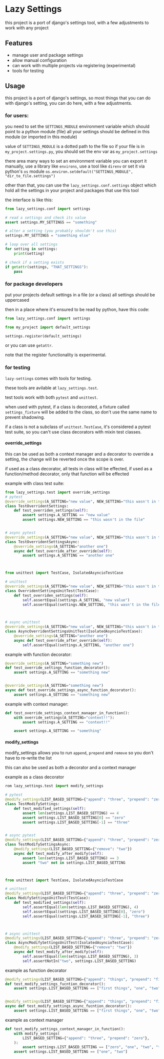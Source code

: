 # Lazy Settings
this project is a port of django's settings tool, with a few adjustments to work with any project


## Features
* manage user and package settings
* allow manual configuration
* can work with multiple projects via registering (experimental)
* tools for testing


## Usage

this project is a port of django's settings, so most things that you can do with django's setting, you can do here, with a few adjustments.

### for users:
you need to set the `SETTINGS_MODULE` environment variable which should point to a python module (file)
all your settings should be defined in this module (or imported in this module)

value of `SETTINGS_MODULE` is a dotted path to the file
so if your file is in `my_project.settings.py`, you should set the env var as `my_project.settings`

there area many ways to set an environment variable
you can export it manually, use a library like `environs`, use a tool like `direnv`
or set it via python's `os` module
`os.environ.setdefault("SETTINGS_MODULE", "dir_to_file.settings")`

other than that, you can use the `lazy_settings.conf.settings` object which hold all the settings in your project and packages that use this tool

the interface is like this:
```python
from lazy_settings.conf import settings

# read a settings and check its value
assert settings.MY_SETTINGS == "something"

# alter a setting (you probably shouldn't use this)
settings.MY_SETTINGS = "something else"

# loop over all settings
for setting in settings:
    print(setting)

# check if a setting exists
if getattr(settings, "THAT_SETTINGS"):
    pass
```


### for package developers
put your projects default settings in a file (or a class)
all settings should be uppercased

then in a place where it's ensured to be read by python, have this code:

```python
from lazy_settings.conf import settings

from my_project import default_settings

settings.register(default_settings)
```

or you can use `getattr`.

note that the register functionality is experimental.


### for testing
`lazy-settings` comes with tools for testing.

these tools are avilable at `lazy_settings.test`.

test tools work with both `pytest` and `unittest`.

when used with pytest, if a class is decorated, a fixture called `settings_fixture` will be added to the class, so don't use the same name to prevent shadowing.

if a class is not a subclass of `unittest.TestCase`, it's considered a pytest test suite, so you can't use class decorators with mixin test classes.


#### override_settings
this can be used as both a context manager and a decorator to override a setting, the change will be reverted once the scope is over.

if used as a class decorator, all tests in class will be effected, if used as a function/method decorator, only that function will be effected

 
example with class test suite:

```python
from lazy_settings.test import override_settings
# pytest
@override_settings(A_SETTING="new value", NEW_SETTING="this wasn't in the file")
class TestOverridentSettings:
    def test_overriden_settings(self):
        assert settings.A_SETTING == "new value"
        assert settings.NEW_SETTING == "this wasn't in the file"


# async pytest        
@override_settings(A_SETTING="new value", NEW_SETTING="this wasn't in the file")
class TestOverridentSettingsAsync:
    @override_settings(A_SETTING="another one")
    async def test_override_after_override(self):
        assert settings.A_SETTING == "another one"



from unittest import TestCase, IsolatedAsyncioTestCase

# unittest
@override_settings(A_SETTING="new value", NEW_SETTING="this wasn't in the file")
class OverridentSettingsUnitTest(TestCase):
    def test_overriden_settings(self):
        self.assertEqual(settings.A_SETTING, "new value")
        self.assertEqual(settings.NEW_SETTING, "this wasn't in the file")
        


# async unittest        
@override_settings(A_SETTING="new value", NEW_SETTING="this wasn't in the file")
class AsyncOverridentSettingsUnitTest(IsolatedAsyncioTestCase):
    @override_settings(A_SETTING="another one")
    async def test_override_after_override(self):
        self.assertEqual(settings.A_SETTING, "another one")
```


example with function decorator:
```python
@override_settings(A_SETTING="something new")
def test_override_settings_function_decorator():
    assert settings.A_SETTING == "something new"


@override_settings(A_SETTING="something new")
async def test_override_settings_async_function_decorator():
    assert settings.A_SETTING == "something new"
```


example with context manager:
```python
def test_override_settings_context_manager_in_function():
    with override_settings(A_SETTING="context!!"):
        assert settings.A_SETTING == "context!!"

    assert settings.A_SETTING == "something"
```



#### modify_settings
modify_settings allows you to run `append`, `prepend` and `remove` so you don't have to re-write the list

this can also be used as both a decorator and a context manager


example as a class decorator
```python
rom lazy_settings.test import modify_settings

# pytest
@modify_settings(LIST_BASED_SETTING={"append": "three", "prepend": "zero"})
class TestModifySettings:
    def test_modified_settings(self):
        assert len(settings.LIST_BASED_SETTING) == 4
        assert settings.LIST_BASED_SETTING[0] == "zero"
        assert settings.LIST_BASED_SETTING[-1] == "three"


# async pytest        
@modify_settings(LIST_BASED_SETTING={"append": "three", "prepend": "zero"})
class TestModifySettingsAsync:
    @modify_settings(LIST_BASED_SETTING={"remove": "two"})
    async def test_modify_after_modify(self):
        assert len(settings.LIST_BASED_SETTING) == 3
        assert "two" not in settings.LIST_BASED_SETTING



from unittest import TestCase, IsolatedAsyncioTestCase        

# unittest        
@modify_settings(LIST_BASED_SETTING={"append": "three", "prepend": "zero"})
class ModifySettingsUnitTest(TestCase):
    def test_modified_settings(self):
        self.assertEqual(len(settings.LIST_BASED_SETTING), 4)
        self.assertEqual(settings.LIST_BASED_SETTING[0], "zero")
        self.assertEqual(settings.LIST_BASED_SETTING[-1], "three")



# async unittest        
@modify_settings(LIST_BASED_SETTING={"append": "three", "prepend": "zero"})
class AsyncModifySettingsUnitTest(IsolatedAsyncioTestCase):
    @modify_settings(LIST_BASED_SETTING={"remove": "two"})
    async def test_modify_after_modify(self):
        self.assertEqual(len(settings.LIST_BASED_SETTING), 3)
        self.assertNotIn("two", settings.LIST_BASED_SETTING)
```

example as function decorator
```python
@modify_settings(LIST_BASED_SETTING={"append": "things", "prepend": "first things"})
def test_modify_settings_fucntion_decorator():
    assert settings.LIST_BASED_SETTING == ["first things", "one", "two", "things"]


@modify_settings(LIST_BASED_SETTING={"append": "things", "prepend": "first things"})
async def test_modify_settings_async_fucntion_decorator():
    assert settings.LIST_BASED_SETTING == ["first things", "one", "two", "things"]
```


example as context manager
```python
def test_modify_settings_context_manager_in_function():
    with modify_settings(
        LIST_BASED_SETTING={"append": "three", "prepend": "zero"},
    ):
        assert settings.LIST_BASED_SETTING == ["zero", "one", "two", "three"]
    assert settings.LIST_BASED_SETTING == ["one", "two"]
```
